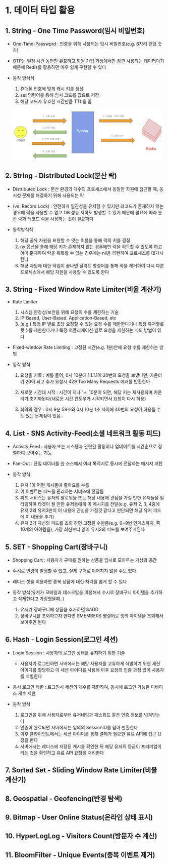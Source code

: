 # 1. 데이터 타입 활용

## 1. String - One Time Password(임시 비밀번호)

- One-Time-Passwprd : 인증을 위해 사용되는 임시 비밀번호(e.g. 6자리 랜덤 숫자)
- OTP는 일정 시간 동안만 유효하고 회원 가입 과정에서만 잠깐 사용되는 데이터이기 때문에 Redis를 활용하면 매우 쉽게 구현할 수 있다
- 동작 방식식

    1. 휴대폰 번호에 맞게 캐시 키를 생성
    2. set 명령어를 통해 임시 코드를 값으로 저장
    3. 해당 코드가 유효한 시간만큼 TTL을 줌

    ![alt text](image.png)

## 2. String - Distributed Lock(분산 락)

- Distributed Lock : 분산 환경의 다수의 프로세스에서 동일한 자원에 접근할 때, 동시성 문제를 해결하기 위해 사용되는 락
- (vs. Record Lock) : 안전하게 일관성을 유지할 수 있지만 레코드가 존재하지 않는 경우에 락을 사용할 수 없고 DB 성능 저하도 발생할 수 있기 때문에 필요에 따라 분산 락과 레코드 락을 사용하는 것이 필요하다 

- 동작방식식

    1. 해당 공유 자원을 표현할 수 잇는 이름을 통해 락의 키를 결정
    2. nx 옵션을 통해 해당 키가 존재하지 않는 경우에만 락을 획득할 수 있도록 하고 이미 존재하여 락을 획득할 수 없는 경우에는 nil을 리턴하여 프로세스를 대기시킨다
    3. 해당 자원에 대한 작업이 끝나면 딜리트 명령어를 통해 락을 제거하여 다시 다른 프로세스에서 해당 자원을 사용할 수 있도록 한다

## 3. String - Fixed Window Rate Limiter(비율 계산기)

- Rate Limiter 
    1. 시스템 안정성/보안을 위해 요청의 수를 제한하는 기술
    2. IP-Based, User-Based, Application-Based, etc
    3. (e.g.) 특정 IP 별로 초당 요청할 수 있는 요청 수를 제한한다거나 특정 유저별로 횟수를 제한한다거나 특정 어플리케이션 별로 요청을 제한하는 식의 방법이 있다

- Fixed-window Rate Limiting : 고정된 시간(e.g. 1분)안에 요청 수를 제한하는 방법

- 동작 방식

    1. 요청을 기록 : 예를 들어, 0시 10분에 1.1.1.1이 20번의 요청을 보냈다면, 카운터가 20이 되고 추가 요청시 429 Too Many Requests 에러를 반환한다
    
    2. 새로운 시간대 시작 : 시간이 지나 1시 10분이 되면, 해당 키는 재사용되며 카운터가 초기화된다(새로운 시간 윈도우가 시작되면서 요청이 다시 허용)

    3. 최악의 경우 : 0시 9분 59초와 0시 10분 1초 사이에 40번의 요청이 허용될 수도 있는 문제점이 있음..

## 4. List - SNS Activity-Feed(소셜 네트워크 활동 피드)

- Activity Feed : 사용자 또는 시스템과 관련된 활동이나 업데이트를 시간순으로 정렬하여 보여주는 기능
- Fan-Out : 단일 데이터를 한 소스에서 여러 목적지로 동시에 전달하는 메시지 패턴

- 동작 방식

    1. 유저 1이 어떤 게시물에 좋아요를 누름
    2. 이 이벤트는 피드를 관리하는 서비스에 전달됨
    3. 피드 서비스는 유저의 팔로워들 또는 해당 내용에 관심을 가질 만한 유저들을 필터링하여 타겟이 될 만한 유저들에게 이 메시지를 전달(e.g. 유저 2, 3, 4중에 유저 2와 유저3만이 이 내용에 관심을 가질것 같다고 판단되면 해당 유저 피드에 이 내용을 추가)
    4. 유저 2가 자신의 피드를 조회 하면 고정된 수만큼(e.g. 0~9번 인덱스까지, 즉 10개의 아이템을), 가장 최신부터 읽어 유저2의 피드를 보여주게된다 

## 5. SET - Shopping Cart(장바구니)

- Shopping Cart : 사용자가 구매를 원하는 상품을 임시로 모아두는 가상의 공간
- 수시로 변경이 발생할 수 있고, 실제 구매로 이어지지 않을 수도 있다
- 레디스 셋을 이용하면 중복 상품에 대한 처리를 쉽게 할 수 있다
- 동작 방식(유저가 모바일과 데스크탑을 이용해서 수시로 장바구니 아이템을 추가하고 삭제한다고 가정했을때..)

    1. 유저가 장바구니에 상품을 추가하면 SADD
    2. 장바구니를 조회하고자 한다면 SMEMBERS 명령어로 셋의 아이템을 조회해서 보여주면 된다

## 6. Hash - Login Session(로그인 세션)

- Login Session : 사용자의 로그인 상태를 유지하기 위한 기술
    
    - 사용자가 로그인하면 서버에서는 해당 사용자를 고유하게 식별하기 위한 세션 아이디를 할당하고 이 세션 아이디를 사용해 이후 요청의 인증 과정 없이 사용자를 식별한다

- 동시 로그인 제한 : 로그인시 세션의 개수를 제한하여, 동시에 로그인 가능한 디바이스 개수 제한

- 동작 방식

    1. 로그인을 위해 사용자로부터 유저네임과 패스워드 같은 인증 정보를 넘겨받는다
    2. 인증이 완료되면 서버에서는 임의의 SessionID를 담아 반환한다
    3. 이후 클라이언트에서는 세션 아이디를 통해 결제가 필요한 유료 API에 접근 요청을 한다
    4. 서버에서는 레디스에 저장된 캐시를 확인한 뒤 해당 유저의 등급이 프리미엄이라는 것을 확인하고 유료 API 요청을 처리한다

## 7. Sorted Set - Sliding Window Rate Limiter(비율 계산기)

## 8. Geospatial - Geofencing(반경 탐색)

## 9. Bitmap - User Online Status(온라인 상태 표시)

## 10. HyperLogLog - Visitors Count(방문자 수 계산)
 
## 11. BloomFilter - Unique Events(중복 이벤트 제거)


